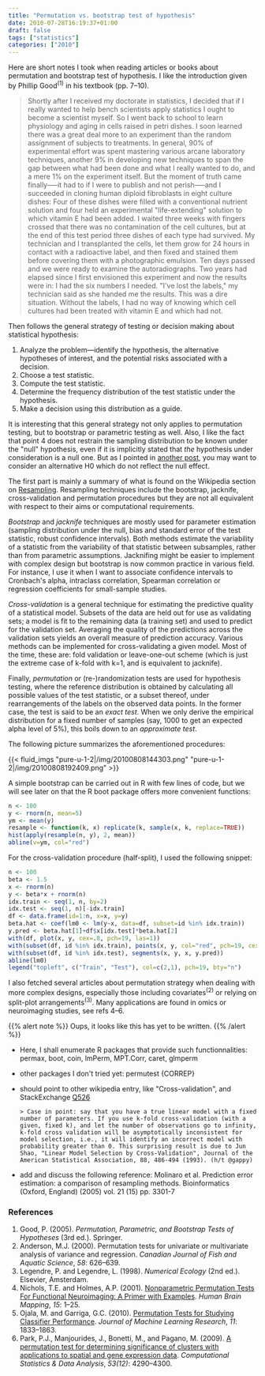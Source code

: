 ```yaml
---
title: "Permutation vs. bootstrap test of hypothesis"
date: 2010-07-28T16:19:37+01:00
draft: false
tags: ["statistics"]
categories: ["2010"]
---
```


Here are short notes I took when reading articles or books about permutation and bootstrap test of hypothesis. I like the introduction given by Phillip Good<sup>(1)</sup> in his textbook (pp. 7–10).

> Shortly after I received my doctorate in statistics, I decided that if I really wanted to help bench scientists apply statistics I ought to become a scientist myself. So I went back to school to learn physiology and aging in cells raised in petri dishes. I soon learned there was a great deal more to an experiment than the random assignment of subjects to treatments. In general, 90% of experimental effort was spent mastering various arcane laboratory techniques, another 9% in developing new techniques to span the gap between what had been done and what I really wanted to do, and a mere 1% on the experiment itself. But the moment of truth came finally–—it had to if I were to publish and not perish–—and I succeeded in cloning human diploid fibroblasts in eight culture dishes: Four of these dishes were filled with a conventional nutrient solution and four held an experimental "life-extending" solution to which vitamin E had been added. I waited three weeks with fingers crossed that there was no contamination of the cell cultures, but at the end of this test period three dishes of each type had survived. My technician and I transplanted the cells, let them grow for 24 hours in contact with a radioactive label, and then fixed and stained them before covering them with a photographic emulsion. Ten days passed and we were ready to examine the autoradiographs. Two years had elapsed since I first envisioned this experiment and now the results were in: I had the six numbers I needed. "I've lost the labels," my technician said as she handed me the results. This was a dire situation. Without the labels, I had no way of knowing which cell cultures had been treated with vitamin E and which had not.

Then follows the general strategy of testing or decision making about statistical hypothesis:

1. Analyze the problem—identify the hypothesis, the alternative hypotheses of interest, and the potential risks associated with a decision.
2. Choose a test statistic.
3. Compute the test statistic.
4. Determine the frequency distribution of the test statistic under the hypothesis.
5. Make a decision using this distribution as a guide.

It is interesting that this general strategy not only applies to permutation testing, but to bootstrap or parametric testing as well. Also, I like the fact that point 4 does not restrain the sampling distribution to be known under the "null" hypothesis, even if it is implicitly stated that *the* hypothesis under consideration is a null one. But as I pointed in [another post](/post/eam-conference), you may want to consider an alternative H0 which do not reflect the null effect.

The first part is mainly a summary of what is found on the Wikipedia section on [Resampling][Resampling]. Resampling techniques include the bootstrap, jacknife, cross-validation and permutation procedures but they are not all equivalent with respect to their aims or computational requirements.

*Bootstrap* and *jacknife* techniques are mostly used for parameter estimation (sampling distribution under the null, bias and standard error of the test statistic, robust confidence intervals). Both methods estimate the variability of a statistic from the variability of that statistic between subsamples, rather than from parametric assumptions. Jacknifing might be easier to implement with complex design but bootstrap is now common practice in various field. For instance, I use it when I want to associate confidence intervals to Cronbach's alpha, intraclass correlation, Spearman correlation or regression coefficients for small-sample studies.

*Cross-validation* is a general technique for estimating the predictive quality of a statistical model. Subsets of the data are held out for use as validating sets; a model is fit to the remaining data (a training set) and used to predict for the validation set. Averaging the quality of the predictions across the validation sets yields an overall measure of prediction accuracy. Various methods can be implemented for cross-validating a given model. Most of the time, these are: fold validation or leave-one-out scheme (which is just the extreme case of k-fold with k=1, and is equivalent to jacknife).

Finally, *permutation* or (re-)randomization tests are used for hypothesis testing, where the reference distribution is obtained by calculating all possible values of the test statistic, or a subset thereof, under rearrangements of the labels on the observed data points. In the former case, the test is said to be an *exact test*. When we only derive the empirical distribution for a fixed number of samples (say, 1000 to get an expected alpha level of 5%), this boils down to an *approximate test*.

The following picture summarizes the aforementioned procedures:

{{< fluid_imgs
  "pure-u-1-2|/img/20100808144303.png"
  "pure-u-1-2|/img/20100808192409.png" >}}

A simple bootstrap can be carried out in R with few lines of code, but we will see later on that the R boot package offers more convenient functions:

```r
n <- 100
y <- rnorm(n, mean=5)
ym <- mean(y)
resample <- function(k, x) replicate(k, sample(x, k, replace=TRUE))
hist(apply(resample(n, y), 2, mean))
abline(v=ym, col="red")
```

For the cross-validation procedure (half-split), I used the following snippet:

```r
n <- 100
beta <- 1.5
x <- rnorm(n)
y <- beta*x + rnorm(n)
idx.train <- seq(1, n, by=2)
idx.test <- seq(1, n)[-idx.train]
df <- data.frame(id=1:n, x=x, y=y)
beta.hat <- coef(lm0 <- lm(y~x, data=df, subset=id %in% idx.train))
y.pred <- beta.hat[1]+df$x[idx.test]*beta.hat[2]
with(df, plot(x, y, cex=.8, pch=19, las=1))
with(subset(df, id %in% idx.train), points(x, y, col="red", pch=19, cex=.8))
with(subset(df, id %in% idx.test), segments(x, y, x, y.pred))  
abline(lm0)
legend("topleft", c("Train", "Test"), col=c(2,1), pch=19, bty="n")
```

I also fetched several articles about permutation strategy when dealing with more complex designs, especially those including covariates<sup>(2)</sup> or relying on split-plot arrangements<sup>(3)</sup>. Many applications are found in omics or neuroimaging studies, see refs 4–6.

{{% alert note %}}
Oups, it looks like this has yet to be written.
{{% /alert %}}

- Here, I shall enumerate R packages that provide such functionnalities: permax, boot, coin, lmPerm, MPT.Corr, caret, glmperm
- other packages I don't tried yet: permutest {CORREP}
- should point to other wikipedia entry, like "Cross-validation", and StackExchange [Q526]

      > Case in point: say that you have a true linear model with a fixed number of parameters. If you use k-fold cross-validation (with a given, fixed k), and let the number of observations go to infinity, k-fold cross validation will be asymptotically inconsistent for model selection, i.e., it will identify an incorrect model with probability greater than 0. This surprising result is due to Jun Shao, "Linear Model Selection by Cross-Validation", Journal of the American Statistical Association, 88, 486-494 (1993). (h/t @gappy)

- add and discuss the following reference:
Molinaro et al. Prediction error estimation: a comparison of resampling methods. Bioinformatics (Oxford, England) (2005) vol. 21 (15) pp. 3301-7

### References

1. Good, P. (2005). *Permutation, Parametric, and Bootstrap Tests of Hypotheses* (3rd ed.). Springer.
2. Anderson, M.J. (2000). Permutation tests for univariate or multivariate analysis of variance and regression. *Canadian Journal of Fish and Aquatic Science*, *58*: 626–639.
3. Legendre, P. and Legendre, L. (1998). *Numerical Ecology* (2nd ed.). Elsevier, Amsterdam.
4. Nichols, T.E. and Holmes, A.P. (2001). [Nonparametric Permutation Tests For Functional Neuroimaging: A Primer with Examples](http://www.ai.mit.edu/events/talks/fMRI/papers/permutation_tests1.pdf). *Human Brain Mapping*, *15*: 1–25.
5. Ojala, M. and Garriga, G.C. (2010). [Permutation Tests for Studying Classifier Performance](http://jmlr.csail.mit.edu/papers/volume11/ojala10a/ojala10a.pdf). *Journal of Machine Learning Research*, *11*: 1833–1863. 
6. Park, P.J., Manjourides, J., Bonetti, M., and Pagano, M. (2009). [A permutation test for determining significance of clusters with applications to spatial and gene expression data](http://dx.doi.org/10.1016/j.csda.2009.05.031). *Computational Statistics &amp; Data Analysis*, *53(12)*: 4290–4300.

[Resampling]: http://en.wikipedia.org/wiki/Resampling_(statistics) (Wikipedia)
[another post]: /conference/2010/07/26/eam-conference.html
[Q526]: http://stats.stackexchange.com/questions/526/does-the-cross-validation-implementation-influence-its-results

